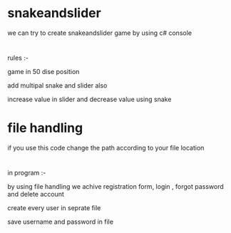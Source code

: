 # snakeandslider

 we can try to create snakeandslider game by using c# console
 #

 rules :-

 game in 50 dise position 
 
 add multipal snake and slider also
 
 increase value in slider and decrease value using snake 
 

# file handling

  if you use this code change the path according to your file location
  #

 in program :-
 
 by using file handling we achive registration form, login , forgot password and delete account 
 
 create every user in seprate file
 
 save username and password in file 
 
 
